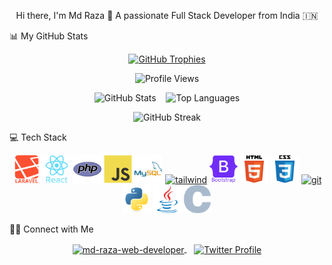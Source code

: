 <div align="center">

Hi there, I'm Md Raza 👋
A passionate Full Stack Developer from India 🇮🇳
</div>

📊 My GitHub Stats
<p align="center">
<a href="https://github.com/ryo-ma/github-profile-trophy">
<img src="https://www.google.com/search?q=https://github-profile-trophy.vercel.app/%3Fusername%3Dmdraza77%26theme%3Ddracula%26column%3D7%26no-frame%3Dtrue" alt="GitHub Trophies" />
</a>
</p>

<p align="center">
<img src="https://www.google.com/search?q=https://komarev.com/ghpvc/%3Fusername%3Dmdraza77%26label%3DProfile%2520Views%26color%3D0e75b6%26style%3Dflat-square" alt="Profile Views" />
</p>

<p align="center">
<img src="https://www.google.com/search?q=https://github-readme-stats.vercel.app/api%3Fusername%3Dmdraza77%26show_icons%3Dtrue%26locale%3Den%26theme%3Ddracula%26hide_border%3Dtrue" alt="GitHub Stats" />
&nbsp;&nbsp;
<img src="https://www.google.com/search?q=https://github-readme-stats.vercel.app/api/top-langs%3Fusername%3Dmdraza77%26show_icons%3Dtrue%26locale%3Den%26layout%3Dcompact%26theme%3Ddracula%26hide_border%3Dtrue" alt="Top Languages" />
</p>

<p align="center">
<img src="https://www.google.com/search?q=https://github-readme-streak-stats.herokuapp.com/%3Fuser%3Dmdraza77%26theme%3Ddracula%26hide_border%3Dtrue" alt="GitHub Streak" />
</p>

💻 Tech Stack
<p align="center">
<a href="https://laravel.com/" target="_blank" rel="noreferrer"><img src="https://raw.githubusercontent.com/devicons/devicon/master/icons/laravel/laravel-plain-wordmark.svg" alt="laravel" width="45" height="45"/></a>
<a href="https://reactjs.org/" target="_blank" rel="noreferrer"><img src="https://raw.githubusercontent.com/devicons/devicon/master/icons/react/react-original-wordmark.svg" alt="react" width="45" height="45"/></a>
<a href="https://www.php.net" target="_blank" rel="noreferrer"><img src="https://raw.githubusercontent.com/devicons/devicon/master/icons/php/php-original.svg" alt="php" width="45" height="45"/></a>
<a href="https://developer.mozilla.org/en-US/docs/Web/JavaScript" target="_blank" rel="noreferrer"><img src="https://raw.githubusercontent.com/devicons/devicon/master/icons/javascript/javascript-original.svg" alt="javascript" width="45" height="45"/></a>
<a href="https://www.mysql.com/" target="_blank" rel="noreferrer"><img src="https://raw.githubusercontent.com/devicons/devicon/master/icons/mysql/mysql-original-wordmark.svg" alt="mysql" width="45" height="45"/></a>
<a href="https://tailwindcss.com/" target="_blank" rel="noreferrer"><img src="https://www.vectorlogo.zone/logos/tailwindcss/tailwindcss-icon.svg" alt="tailwind" width="45" height="45"/></a>
<a href="https://getbootstrap.com" target="_blank" rel="noreferrer"><img src="https://raw.githubusercontent.com/devicons/devicon/master/icons/bootstrap/bootstrap-plain-wordmark.svg" alt="bootstrap" width="45" height="45"/></a>
<a href="https://www.w3.org/html/" target="_blank" rel="noreferrer"><img src="https://raw.githubusercontent.com/devicons/devicon/master/icons/html5/html5-original-wordmark.svg" alt="html5" width="45" height="45"/></a>
<a href="https://www.w3schools.com/css/" target="_blank" rel="noreferrer"><img src="https://raw.githubusercontent.com/devicons/devicon/master/icons/css3/css3-original-wordmark.svg" alt="css3" width="45" height="45"/></a>
<a href="https://git-scm.com/" target="_blank" rel="noreferrer"><img src="https://www.vectorlogo.zone/logos/git-scm/git-scm-icon.svg" alt="git" width="45" height="45"/></a>
<a href="https://www.python.org" target="_blank" rel="noreferrer"><img src="https://raw.githubusercontent.com/devicons/devicon/master/icons/python/python-original.svg" alt="python" width="45" height="45"/></a>
<a href="https://www.java.com" target="_blank" rel="noreferrer"><img src="https://raw.githubusercontent.com/devicons/devicon/master/icons/java/java-original.svg" alt="java" width="45" height="45"/></a>
<a href="https://www.cprogramming.com/" target="_blank" rel="noreferrer"><img src="https://raw.githubusercontent.com/devicons/devicon/master/icons/c/c-original.svg" alt="c" width="45" height="45"/></a>
</p>

🤝🏻 Connect with Me
<p align="center">
<a href="https://linkedin.com/in/md-raza-web-developer" target="_blank">
<img align="center" src="https://raw.githubusercontent.com/rahuldkjain/github-profile-readme-generator/master/src/images/icons/Social/linked-in-alt.svg" alt="md-raza-web-developer" height="40" />
</a>
&nbsp;&nbsp;
<!-- Replace '#' with your Twitter profile link -->
<a href="#" target="_blank">
<img align="center" src="https://www.google.com/search?q=https://raw.githubusercontent.com/rahuldkjain/github-profile-readme-generator/master/src/images/icons/Social/twitter.svg" alt="Twitter Profile" height="40" />
</a>
</p>
